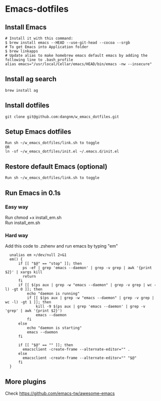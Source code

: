 # Emacs-dotfiles

## Install Emacs
    # Install it with this command:
    $ brew install emacs --HEAD --use-git-head --cocoa --srgb
    # To get Emacs into Application folder 
    $ brew linkapps
    # Update alias to make homebrew emacs default emacs by adding the following line to .bash_profile
    alias emacs="/usr/local/Cellar/emacs/HEAD/bin/emacs -nw --insecure"

## Install ag search
    brew install ag

## Install dotfiles
    git clone git@github.com:dangnm/w_emacs_dotfiles.git
## Setup Emacs dotfiles
    Run sh ~/w_emacs_dotfiles/link.sh to toggle
    OR
    ln -sf ~/w_emacs_dotfiles/init.el ~/.emacs.d/init.el

## Restore default Emacs (optional)
    Run sh ~/w_emacs_dotfiles/link.sh to toggle

## Run Emacs in 0.1s
### Easy way
Run chmod +x install_em.sh  
Run install_em.sh
### Hard way
Add this code to .zshenv and run emacs by typing "em"
```
  unalias em >/dev/null 2>&1
  em() {
      if [[ "$@" == "stop" ]]; then
        ps -ef | grep 'emacs --daemon' | grep -v grep | awk '{print $2}' | xargs kill
        return
      fi
      if [[ $(ps aux | grep -w "emacs --daemon" | grep -v grep | wc -l) -gt 0 ]]; then
          echo "daemon is running"
          if [[ $(ps aux | grep -w "emacs --daemon" | grep -v grep | wc -l) -gt 1 ]]; then
              kill -9 $(ps aux | grep 'emacs --daemon' | grep -v 'grep' | awk '{print $2}')
              emacs --daemon
          fi
      else
          echo "daemon is starting"
          emacs --daemon
      fi
  
      if [[ "$@" == "" ]]; then
        emacsclient -create-frame --alternate-editor="" .
      else
        emacsclient -create-frame --alternate-editor="" "$@"
      fi
  }
```

## More plugins
Check https://github.com/emacs-tw/awesome-emacs


